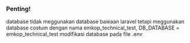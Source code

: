 ### Penting!
database tidak meggunakan database bawaan laravel tetapi meggunakan database costum dengan nama emkop_technical_test, DB_DATABASE = emkop_technical_test modifikasi database pada file .env
